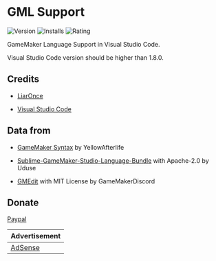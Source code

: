 # GML Support

![Version](https://vsmarketplacebadge.apphb.com/version/liaronce.gml-support.svg)
![Installs](https://vsmarketplacebadge.apphb.com/installs-short/liaronce.gml-support.svg)
![Rating](https://vsmarketplacebadge.apphb.com/rating/liaronce.gml-support.svg)

GameMaker Language Support in Visual Studio Code.

Visual Studio Code version should be higher than 1.8.0.

## Credits

 - [LiarOnce](https://me.liaronce.win)

 - [Visual Studio Code](https://code.visualstudio.com)

## Data from

 - [GameMaker Syntax](https://yal.cc/notepad-syntax-highlighting-for-gamemaker-81/) by YellowAfterlife

 - [Sublime-GameMaker-Studio-Language-Bundle](https://github.com/Uduse/Sublime-GameMaker-Studio-Language-Bundle)  with Apache-2.0 by Uduse

 - [GMEdit](https://github.com/GameMakerDiscord/GMEdit) with MIT License by GameMakerDiscord

## Donate

[Paypal](https://www.paypal.me/liaronce)

| Advertisement |
| ------------- |
| [AdSense](https://gmlsupport.liaronce.com/ad.html ':include :type=iframe width=100% height=400px') |
